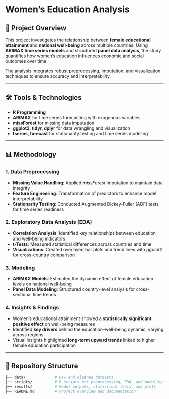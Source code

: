 # Women’s Education Analysis  

## 📌 Project Overview  
This project investigates the relationship between **female educational attainment** and **national well-being** across multiple countries. Using **ARIMAX time series models** and structured **panel data analysis**, the study quantifies how women’s education influences economic and social outcomes over time.  

The analysis integrates robust preprocessing, imputation, and visualization techniques to ensure accuracy and interpretability.  

---

## 🛠️ Tools & Technologies  
- **R Programming**  
- **ARIMAX** for time series forecasting with exogenous variables  
- **missForest** for missing data imputation  
- **ggplot2, tidyr, dplyr** for data wrangling and visualization  
- **tseries, forecast** for stationarity testing and time series modeling  

---

## 📊 Methodology  

### 1. Data Preprocessing  
- **Missing Value Handling**: Applied *missForest* imputation to maintain data integrity  
- **Feature Engineering**: Transformation of predictors to enhance model interpretability  
- **Stationarity Testing**: Conducted Augmented Dickey-Fuller (ADF) tests for time series readiness  

### 2. Exploratory Data Analysis (EDA)  
- **Correlation Analysis**: Identified key relationships between education and well-being indicators  
- **t-Tests**: Measured statistical differences across countries and time  
- **Visualizations**: Created overlayed bar plots and trend lines with *ggplot2* for cross-country comparison  

### 3. Modeling  
- **ARIMAX Models**: Estimated the dynamic effect of female education levels on national well-being  
- **Panel Data Modeling**: Structured country-level analysis for cross-sectional time trends  

### 4. Insights & Findings  
- Women’s educational attainment showed a **statistically significant positive effect** on well-being measures  
- Identified **key drivers** behind the education–well-being dynamic, varying across regions  
- Visual insights highlighted **long-term upward trends** linked to higher female education participation  

---

## 📂 Repository Structure  
```bash
├── data/             # Raw and cleaned datasets
├── scripts/          # R scripts for preprocessing, EDA, and modeling
├── results/          # Model outputs, statistical tests, and plots
├── README.md         # Project overview and documentation
